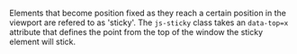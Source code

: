Elements that become position fixed as they reach a certain position in the viewport are refered to as 'sticky'. The `js-sticky` class takes an `data-top=x` attribute that defines the point from the top of the window the sticky element will stick.
